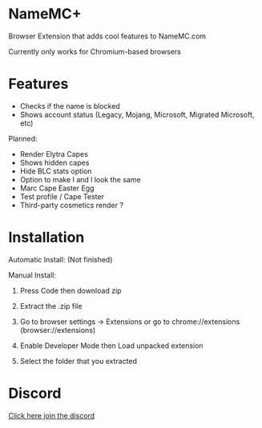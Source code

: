# NameMC+
Browser Extension that adds cool features to NameMC.com

Currently only works for Chromium-based browsers

# Features

- Checks if the name is blocked
- Shows account status (Legacy, Mojang, Microsoft, Migrated Microsoft, etc)

Planned:

- Render Elytra Capes
- Shows hidden capes
- Hide BLC stats option
- Option to make I and l look the same
- Marc Cape Easter Egg
- Test profile / Cape Tester
- Third-party cosmetics render ?

# Installation

Automatic Install:
(Not finished)

Manual Install:
1. Press Code then download zip

2. Extract the .zip file

3. Go to browser settings -> Extensions or go to chrome://extensions (browser://extensions)

4. Enable Developer Mode then Load unpacked extension

5. Select the folder that you extracted

# Discord

[Click here join the discord](https://discord.gg/ZwxFpPTpjt)
